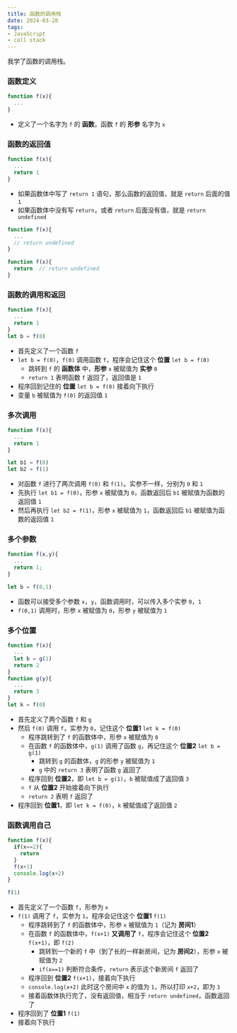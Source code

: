```yaml
---
title: 函数的调用栈
date: 2024-03-28
tags: 
- JavaScript
- call stack
---
```


我学了函数的调用栈。

### 函数定义

```javascript
function f(x){
  ...
}
```

- 定义了一个名字为 `f` 的 **函数**，函数 `f` 的 **形参** 名字为 `x`

### 函数的返回值

```javascript
function f(x){
  ...
  return 1
}
```

- 如果函数体中写了 `return 1` 语句，那么函数的返回值，就是 `return` 后面的值 `1`
- 如果函数体中没有写 `return`，或者 `return` 后面没有值，就是 `return undefined`

```javascript
function f(x){
  ...
  // return undefined
}
```

```javascript
function f(x){
  return  // return undefined
}
```

### 函数的调用和返回

```javascript
function f(x){
  ...
  return 1
}
let b = f(0)
```

- 首先定义了一个函数 `f`
- `let b = f(0)`，`f(0)` 调用函数 `f`，程序会记住这个 **位置** `let b = f(0)`
  - 跳转到 `f` 的 **函数体** 中，**形参** `x` 被赋值为 **实参** `0`
  - `return 1` 表明函数 `f` 返回了，返回值是 `1`
- 程序回到记住的 **位置** `let b = f(0)` 接着向下执行
- 变量 `b` 被赋值为 `f(0)` 的返回值 `1`

### 多次调用

```javascript
function f(x){
  ...
  return 1
}

let b1 = f(0)
let b2 = f(1)
```

- 对函数 `f` 进行了两次调用 `f(0)` 和 `f(1)`。实参不一样，分别为 `0` 和 `1`
- 先执行 `let b1 = f(0)`，形参 `x` 被赋值为 `0`，函数返回后 `b1` 被赋值为函数的返回值 `1`
- 然后再执行 `let b2 = f(1)`，形参 `x` 被赋值为 `1`，函数返回后 `b1` 被赋值为函数的返回值 `1`

### 多个参数

```javascript
function f(x,y){
  ...
  return 1;
}

let b = f(0,1)
```

- 函数可以接受多个参数 `x`，`y`，函数调用时，可以传入多个实参 `0`，`1`
- `f(0,1)` 调用时，形参 `x` 被赋值为 `0`，形参 `y` 被赋值为 `1`

### 多个位置

```javascript
function f(x){
  ...
  let b = g(1)
  return 2
}
function g(y){
  ...
  return 3
}
let k = f(0)
```

- 首先定义了两个函数 `f` 和 `g`
- 然后 `f(0)` 调用 `f`，实参为 `0`，记住这个 **位置1** `let k = f(0)`
  - 程序跳转到了 `f` 的函数体中，形参 `x` 被赋值为 `0`
  - 在函数 `f` 的函数体中，`g(1)` 调用了函数 `g`，再记住这个 **位置2** `let b = g(1)`
    - 跳转到 `g` 的函数体，`g` 的形参 `y` 被赋值为 `1`
    - `g` 中的 `return 3` 表明了函数 `g` 返回了
  - 程序回到 **位置2**，即 `let b = g(1)`，`b` 被赋值成了返回值 `3`
  - `f` 从 **位置2** 开始接着向下执行
  - `return 2` 表明 `f` 返回了
- 程序回到 **位置1**，即 `let k = f(0)`，`k` 被赋值成了返回值 `2`

### 函数调用自己

```javascript
function f(x){
  if(x==2){
    return
  }
  f(x+1)
  console.log(x+2)
}

f(1)
```

- 首先定义了一个函数 `f`，形参为 `x`
- `f(1)` 调用了 `f`，实参为 `1`，程序会记住这个 **位置1** `f(1)`
  - 程序跳转到了 `f` 的函数体中，形参 `x` 被赋值为 `1`（记为 **房间1**）
  - 在函数 `f` 的函数体中，`f(x+1)` **又调用了** `f`，程序会记住这个 **位置2** `f(x+1)`，即 `f(2)`
    - 跳转到一个新的 `f` 中（到了长的一样新房间，记为 **房间2**），形参 `x` 被赋值为 `2`
    - `if(x==1)` 判断符合条件，`return` 表示这个新房间 `f` 返回了
  - 程序回到 **位置2** `f(x+1)`，接着向下执行
  - `console.log(x+2)` 此时这个房间中 `x` 的值为 `1`，所以打印 `x+2`，即为 `3`
  - 接着函数体执行完了，没有返回值，相当于 `return undefined`，函数返回了
- 程序回到了 **位置1** `f(1)`
- 接着向下执行
